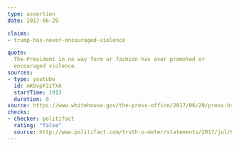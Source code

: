 ```yaml
---
type: assertion
date: 2017-06-29

claims:
- trump-has-never-encouraged-violence

quote:
  The President in no way form or fashion has ever promoted or
  encouraged violence.
sources:
- type: youtube
  id: mKGvpF2zTXA
  startTime: 1913
  duration: 8
source: https://www.whitehouse.gov/the-press-office/2017/06/29/press-briefing-principal-deputy-press-secretary-sarah-sanders-and
checks:
- checker: politifact
  rating: "false"
  source: http://www.politifact.com/truth-o-meter/statements/2017/jul/05/sarah-huckabee-sanders/has-donald-trump-never-promoted-or-encouraged-viol/
---
```

